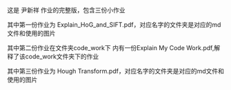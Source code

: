 这是 尹新祥 作业的完整版，包含三份小作业

其中第一份作业为 Explain_HoG_and_SIFT.pdf，对应名字的文件夹是对应的md文件和使用的图片

其中第二份作业在文件夹code_work下
内有一份Explain My Code Work.pdf,解释了该code_work文件夹下的作业

其中第三份作业为 Hough Transform.pdf，对应名字的文件夹是对应的md文件和使用的图片


